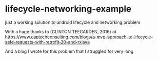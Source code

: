 # lifecycle-networking-example
just a working solution to android lifecycle and networking problem

With a huge thanks to 
(CLINTON TEEGARDEN, 2016) at https://www.captechconsulting.com/blogs/a-mvp-approach-to-lifecycle-safe-requests-with-retrofit-20-and-rxjava

And a blog I wrote for this problem that I struggled for very long.

